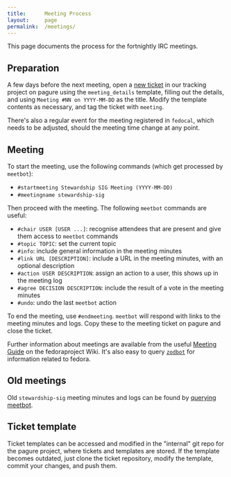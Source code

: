 ```yaml
---
title:      Meeting Process
layout:     page
permalink:  /meetings/
---
```


This page documents the process for the fortnightly IRC meetings.


## Preparation

A few days before the next meeting, open a [new ticket] in our tracking project
on pagure using the `meeting_details` template, filling out the details, and
using `Meeting #NN on YYYY-MM-DD` as the title. Modify the template contents as
necessary, and tag the ticket with `meeting`.

[new ticket]: https://pagure.io/stewardship-sig/new_issue?template=meeting_details&title=Meeting%20%23NN%20on%20YYYY-MM-DD

There's also a regular event for the meeting registered in `fedocal`, which
needs to be adjusted, should the meeting time change at any point.


## Meeting

To start the meeting, use the following commands (which get processed by
`meetbot`):

- `#startmeeting Stewardship SIG Meeting (YYYY-MM-DD)`
- `#meetingname stewardship-sig`

Then proceed with the meeting. The following `meetbot` commands are useful:

- `#chair USER [USER ...]`: recognise attendees that are present and give them
  access to `meetbot` commands
- `#topic TOPIC`: set the current topic
- `#info`: include general information in the meeting minutes
- `#link URL [DESCRIPTION]`: include a URL in the meeting minutes, with an
   optional description
- `#action USER DESCRIPTION`: assign an action to a user, this shows up in the
  meeting log
- `#agree DECISION DESCRIPTION`: include the result of a vote in the meeting
  minutes
- `#undo`: undo the last `meetbot` action

To end the meeting, use `#endmeeting`. `meetbot` will respond with links to the
meeting minutes and logs. Copy these to the meeting ticket on pagure and close
the ticket.

Further information about meetings are available from the useful [Meeting Guide]
on the fedoraproject Wiki. It's also easy to query [`zodbot`][zodbot] for
information related to fedora.

[Meeting Guide]: https://fedoraproject.org/wiki/Meeting:Guide
[zodbot]: https://fedoraproject.org/wiki/Zodbot


## Old meetings

Old `stewardship-sig` meeting minutes and logs can be found by
[querying meetbot][meeting-logs].

[meeting-logs]: https://meetbot.fedoraproject.org/sresults/?group_id=stewardship-sig&type=team


## Ticket template

Ticket templates can be accessed and modified in the "internal" git repo for the
pagure project, where tickets and templates are stored. If the template becomes
outdated, just clone the ticket repository, modify the template, commit your
changes, and push them.
